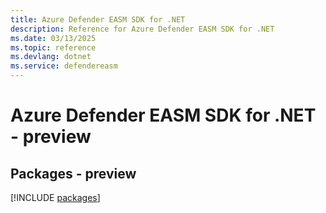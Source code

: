 ```yaml
---
title: Azure Defender EASM SDK for .NET
description: Reference for Azure Defender EASM SDK for .NET
ms.date: 03/13/2025
ms.topic: reference
ms.devlang: dotnet
ms.service: defendereasm
---
```

# Azure Defender EASM SDK for .NET - preview
## Packages - preview
[!INCLUDE [packages](defender-easm-index.md)]